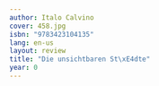```yaml
---
author: Italo Calvino
cover: 458.jpg
isbn: "9783423104135"
lang: en-us
layout: review
title: "Die unsichtbaren St\xE4dte"
year: 0
---
```

